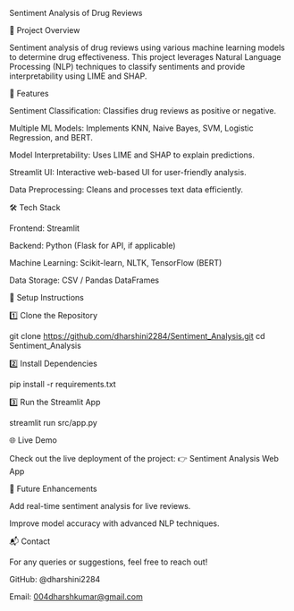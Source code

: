 Sentiment Analysis of Drug Reviews

📝 Project Overview

Sentiment analysis of drug reviews using various machine learning models to determine drug effectiveness. This project leverages Natural Language Processing (NLP) techniques to classify sentiments and provide interpretability using LIME and SHAP.

🚀 Features

Sentiment Classification: Classifies drug reviews as positive or negative.

Multiple ML Models: Implements KNN, Naive Bayes, SVM, Logistic Regression, and BERT.

Model Interpretability: Uses LIME and SHAP to explain predictions.

Streamlit UI: Interactive web-based UI for user-friendly analysis.

Data Preprocessing: Cleans and processes text data efficiently.

🛠️ Tech Stack

Frontend: Streamlit

Backend: Python (Flask for API, if applicable)

Machine Learning: Scikit-learn, NLTK, TensorFlow (BERT)

Data Storage: CSV / Pandas DataFrames

📌 Setup Instructions

1️⃣ Clone the Repository

git clone https://github.com/dharshini2284/Sentiment_Analysis.git
cd Sentiment_Analysis

2️⃣ Install Dependencies

pip install -r requirements.txt

3️⃣ Run the Streamlit App

streamlit run src/app.py

🌐 Live Demo

Check out the live deployment of the project:
👉 Sentiment Analysis Web App

🎯 Future Enhancements

Add real-time sentiment analysis for live reviews.

Improve model accuracy with advanced NLP techniques.

📬 Contact

For any queries or suggestions, feel free to reach out!

GitHub: @dharshini2284

Email: 004dharshkumar@gmail.com

